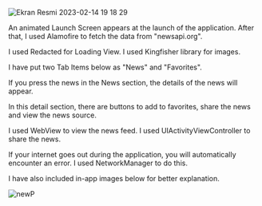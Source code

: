 ![Ekran Resmi 2023-02-14 19 18 29](https://user-images.githubusercontent.com/64158570/218795628-4e23c346-bdd7-4690-9c85-b53eb99fbbd8.png)

An animated Launch Screen appears at the launch of the application. After that, I used Alamofire to fetch the data from "newsapi.org".

I used Redacted for Loading View. I used Kingfisher library for images.

I have put two Tab Items below as "News" and "Favorites".

If you press the news in the News section, the details of the news will appear.

In this detail section, there are buttons to add to favorites, share the news and view the news source.

I used WebView to view the news feed. I used UIActivityViewController to share the news.

If your internet goes out during the application, you will automatically encounter an error. I used NetworkManager to do this.

I have also included in-app images below for better explanation.


![newP](https://user-images.githubusercontent.com/64158570/219097261-2298fb73-5f1b-44bd-b038-c806c40989d1.png)
